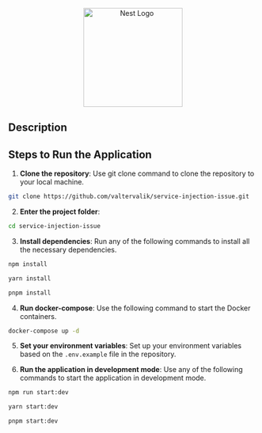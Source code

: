 <p align="center">
  <a href="http://nestjs.com/" target="blank"><img src="https://nestjs.com/img/logo-small.svg" width="200" alt="Nest Logo" /></a>
</p>

[circleci-image]: https://img.shields.io/circleci/build/github/nestjs/nest/master?token=abc123def456
[circleci-url]: https://circleci.com/gh/nestjs/nest

## Description

## Steps to Run the Application

1. **Clone the repository**: Use git clone command to clone the repository to your local machine.

```bash
git clone https://github.com/valtervalik/service-injection-issue.git
```

2. **Enter the project folder**:

```bash
cd service-injection-issue
```

3. **Install dependencies**: Run any of the following commands to install all the necessary dependencies.

```bash
npm install
```

```bash
yarn install
```

```bash
pnpm install
```

4. **Run docker-compose**: Use the following command to start the Docker containers.

```bash
docker-compose up -d
```

5. **Set your environment variables**: Set up your environment variables based on the `.env.example` file in the repository.

6. **Run the application in development mode**: Use any of the following commands to start the application in development mode.

```bash
npm run start:dev
```

```bash
yarn start:dev
```

```bash
pnpm start:dev
```
